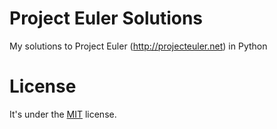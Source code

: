 # Project Euler Solutions

My solutions to Project Euler (http://projecteuler.net) in Python

# License

It's under the [MIT](https://raw.githubusercontent.com/ridvanaltun/project-euler-solutions/master/LICENSE) license.
